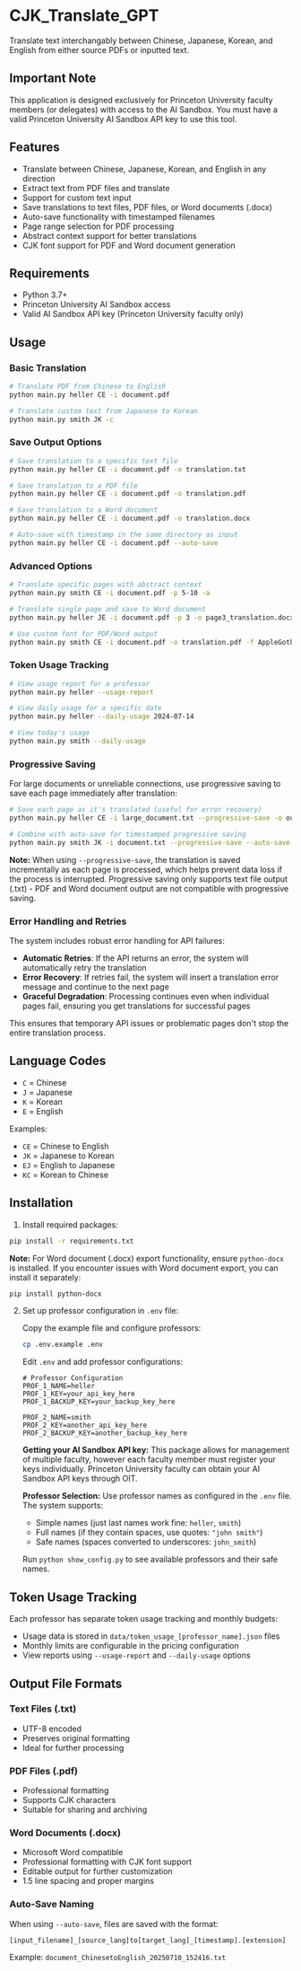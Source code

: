 # CJK_Translate_GPT
Translate text interchangably between Chinese, Japanese, Korean, and English from either source PDFs or inputted text.

## Important Note
This application is designed exclusively for Princeton University faculty members (or delegates) with access to the AI Sandbox. You must have a valid Princeton University AI Sandbox API key to use this tool.

## Features
- Translate between Chinese, Japanese, Korean, and English in any direction
- Extract text from PDF files and translate
- Support for custom text input
- Save translations to text files, PDF files, or Word documents (.docx)
- Auto-save functionality with timestamped filenames
- Page range selection for PDF processing
- Abstract context support for better translations
- CJK font support for PDF and Word document generation

## Requirements
- Python 3.7+
- Princeton University AI Sandbox access
- Valid AI Sandbox API key (Princeton University faculty only)

## Usage

### Basic Translation
```bash
# Translate PDF from Chinese to English
python main.py heller CE -i document.pdf

# Translate custom text from Japanese to Korean
python main.py smith JK -c
```

### Save Output Options
```bash
# Save translation to a specific text file
python main.py heller CE -i document.pdf -o translation.txt

# Save translation to a PDF file
python main.py heller CE -i document.pdf -o translation.pdf

# Save translation to a Word document
python main.py heller CE -i document.pdf -o translation.docx

# Auto-save with timestamp in the same directory as input
python main.py heller CE -i document.pdf --auto-save
```

### Advanced Options
```bash
# Translate specific pages with abstract context
python main.py smith CE -i document.pdf -p 5-10 -a

# Translate single page and save to Word document
python main.py heller JE -i document.pdf -p 3 -o page3_translation.docx

# Use custom font for PDF/Word output
python main.py smith CE -i document.pdf -o translation.pdf -f AppleGothic
```

### Token Usage Tracking
```bash
# View usage report for a professor
python main.py heller --usage-report

# View daily usage for a specific date
python main.py heller --daily-usage 2024-07-14

# View today's usage
python main.py smith --daily-usage
```

### Progressive Saving
For large documents or unreliable connections, use progressive saving to save each page immediately after translation:

```bash
# Save each page as it's translated (useful for error recovery)
python main.py heller CE -i large_document.txt --progressive-save -o output.txt

# Combine with auto-save for timestamped progressive saving
python main.py smith JK -i document.txt --progressive-save --auto-save
```

**Note:** When using `--progressive-save`, the translation is saved incrementally as each page is processed, which helps prevent data loss if the process is interrupted. Progressive saving only supports text file output (.txt) - PDF and Word document output are not compatible with progressive saving.

### Error Handling and Retries
The system includes robust error handling for API failures:

- **Automatic Retries**: If the API returns an error, the system will automatically retry the translation
- **Error Recovery**: If retries fail, the system will insert a translation error message and continue to the next page
- **Graceful Degradation**: Processing continues even when individual pages fail, ensuring you get translations for successful pages

This ensures that temporary API issues or problematic pages don't stop the entire translation process.

## Language Codes
- `C` = Chinese
- `J` = Japanese
- `K` = Korean
- `E` = English

Examples:
- `CE` = Chinese to English
- `JK` = Japanese to Korean
- `EJ` = English to Japanese
- `KC` = Korean to Chinese

## Installation

1. Install required packages:
```bash
pip install -r requirements.txt
```

   **Note:** For Word document (.docx) export functionality, ensure `python-docx` is installed. If you encounter issues with Word document export, you can install it separately:
   ```bash
   pip install python-docx
   ```

2. Set up professor configuration in `.env` file:

   Copy the example file and configure professors:
   ```bash
   cp .env.example .env
   ```
   
   Edit `.env` and add professor configurations:
   ```env
   # Professor Configuration
   PROF_1_NAME=heller
   PROF_1_KEY=your_api_key_here
   PROF_1_BACKUP_KEY=your_backup_key_here
   
   PROF_2_NAME=smith
   PROF_2_KEY=another_api_key_here
   PROF_2_BACKUP_KEY=another_backup_key_here
   ```
   
   **Getting your AI Sandbox API key:**
   This package allows for management of multiple faculty, however each faculty member must register your keys individually. Princeton University faculty can obtain your AI Sandbox API keys through OIT.
   
   **Professor Selection:**
   Use professor names as configured in the `.env` file. The system supports:
   - Simple names (just last names work fine: `heller`, `smith`)
   - Full names (if they contain spaces, use quotes: `"john smith"`)
   - Safe names (spaces converted to underscores: `john_smith`)
   
   Run `python show_config.py` to see available professors and their safe names.

## Token Usage Tracking

Each professor has separate token usage tracking and monthly budgets:
- Usage data is stored in `data/token_usage_[professor_name].json` files
- Monthly limits are configurable in the pricing configuration
- View reports using `--usage-report` and `--daily-usage` options

## Output File Formats

### Text Files (.txt)
- UTF-8 encoded
- Preserves original formatting
- Ideal for further processing

### PDF Files (.pdf)
- Professional formatting
- Supports CJK characters
- Suitable for sharing and archiving

### Word Documents (.docx)
- Microsoft Word compatible
- Professional formatting with CJK font support
- Editable output for further customization
- 1.5 line spacing and proper margins

### Auto-Save Naming
When using `--auto-save`, files are saved with the format:
```
[input_filename]_[source_lang]to[target_lang]_[timestamp].[extension]
```

Example: `document_ChinesetoEnglish_20250710_152416.txt`
